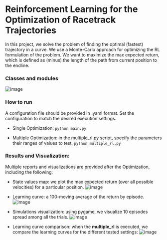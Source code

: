 # Reinforcement Learning for the Optimization of Racetrack Trajectories
In this project, we solve the problem of finding the optimal (fastest) trajectory in a curve. We use a Monte-Carlo approach for optimizing the RL formulation of the problem. We want to maximize the max expected return, which is defined as (minus) the length of the path from current position to the endline.

### Classes and modules
![image](https://user-images.githubusercontent.com/38510928/220766756-f98305dd-5d92-488e-82ae-28129565803c.png)

### How to run
A configuration file should be provided in .yaml format. Set the configuration to match the desired execution settings.

- Single Optimization: 
`python main.py`

- Multiple Optimization: in the multiple_rl.py script, specify the parameters their ranges of values to test.
`python multiple_rl.py`

### Results and Visualization:
Multiple reports and visualizations are provided after the Optimization, including the following:
- State values map: we plot the max expected return (over all possible velocities) for a particular position. 
![image](https://user-images.githubusercontent.com/38510928/220769701-25704848-ef2c-4587-889c-2301d0621627.png)

- Learning curve: a 100-moving average of the return by episode. 
![image](https://user-images.githubusercontent.com/38510928/220770011-130be703-8305-409c-94af-04895e71f6f1.png)

- Simulations visualization: using pygame, we visualize 10 episodes spread among all the trials.
![image](https://user-images.githubusercontent.com/38510928/220768947-656b54da-936e-424b-a5ea-a02c8b78e57c.png)

- Learning curve comparison: when the **multiple_rl** is executed, we compare the learning curves for the different tested settings:
![image](https://user-images.githubusercontent.com/38510928/220770466-72a36d05-c4be-4d8b-97fd-769455201cb5.png)





